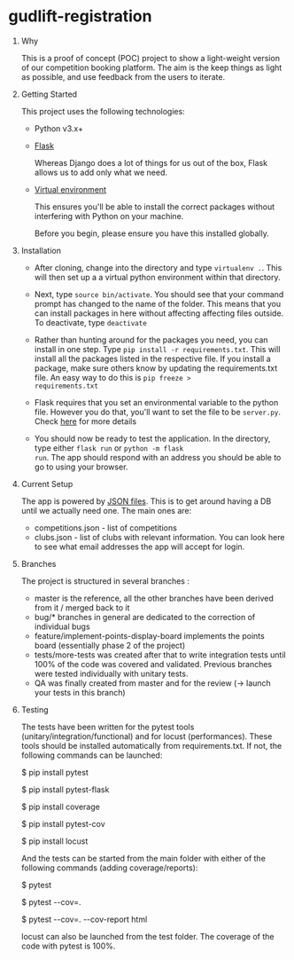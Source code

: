 # gudlift-registration

1. Why


    This is a proof of concept (POC) project to show a light-weight version of our competition booking platform. The aim is the keep things as light as possible, and use feedback from the users to iterate.


2. Getting Started

    This project uses the following technologies:

    * Python v3.x+

    * [Flask](https://flask.palletsprojects.com/en/1.1.x/)

        Whereas Django does a lot of things for us out of the box, Flask allows us to add only what we need. 
     

    * [Virtual environment](https://virtualenv.pypa.io/en/stable/installation.html)

        This ensures you'll be able to install the correct packages without interfering with Python on your machine.

        Before you begin, please ensure you have this installed globally. 


3. Installation

    - After cloning, change into the directory and type <code>virtualenv .</code>. This will then set up a a virtual python environment within that directory.

    - Next, type <code>source bin/activate</code>. You should see that your command prompt has changed to the name of the folder. This means that you can install packages in here without affecting affecting files outside. To deactivate, type <code>deactivate</code>

    - Rather than hunting around for the packages you need, you can install in one step. Type <code>pip install -r requirements.txt</code>. This will install all the packages listed in the respective file. If you install a package, make sure others know by updating the requirements.txt file. An easy way to do this is <code>pip freeze > requirements.txt</code>

    - Flask requires that you set an environmental variable to the python file. However you do that, you'll want to set the file to be <code>server.py</code>. Check [here](https://flask.palletsprojects.com/en/1.1.x/quickstart/#a-minimal-application) for more details

    - You should now be ready to test the application. In the directory, type either <code>flask run</code> or <code>python -m flask run</code>. The app should respond with an address you should be able to go to using your browser.


4. Current Setup

    The app is powered by [JSON files](https://www.tutorialspoint.com/json/json_quick_guide.htm). This is to get around having a DB until we actually need one. The main ones are:
     
    * competitions.json - list of competitions
    * clubs.json - list of clubs with relevant information. You can look here to see what email addresses the app will accept for login.


5. Branches

    The project is structured in several branches :
    - master is the reference, all the other branches have been derived from it / merged back to it
    - bug/* branches in general are dedicated to the correction of individual bugs
    - feature/implement-points-display-board implements the points board (essentially phase 2 of the project)
    - tests/more-tests was created after that to write integration tests until 100% of the code was covered and validated. Previous branches were tested individually       with unitary tests.
    - QA was finally created from master and for the review (-> launch your tests in this branch)


6. Testing
    
    The tests have been written for the pytest tools (unitary/integration/functional) and for locust (performances). These tools should be installed automatically from  requirements.txt. If not, the following commands can be launched:

    $ pip install pytest
    
    $ pip install pytest-flask
    
    $ pip install coverage
    
    $ pip install pytest-cov
    
    $ pip install locust

    And the tests can be started from the main folder with either of the following commands (adding coverage/reports):

    $ pytest
    
    $ pytest --cov=.
    
    $ pytest --cov=. --cov-report html

    locust can also be launched from the test folder.
    The coverage of the code with pytest is 100%.
